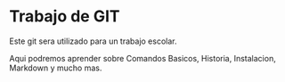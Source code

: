 # Trabajo de GIT
Este git sera utilizado para un trabajo escolar.

Aqui podremos aprender sobre Comandos Basicos, Historia, Instalacion, Markdown y mucho mas.
